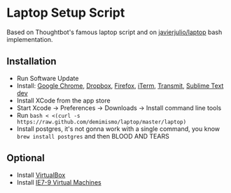 # Laptop Setup Script

Based on Thoughtbot's famous laptop script and on [javierjulio/laptop](https://github.com/javierjulio/laptop) bash implementation.

## Installation
 
 * Run Software Update
 * Install: [Google Chrome](http://google.com/chrome), [Dropbox](https://www.dropbox.com), [Firefox](http://firefox.com), [iTerm](http://iterm2.com), [Transmit](http://panic.com/transmit), [Sublime Text dev](http://www.sublimetext.com/dev)
 * Install XCode from the app store
 * Start Xcode -> Preferences -> Downloads -> Install command line tools
 * Run `bash < <(curl -s https://raw.github.com/demimismo/laptop/master/laptop)`
 * Install postgres, it's not gonna work with a single command, you know `brew install postgres` and then BLOOD AND TEARS

## Optional

 * Install [VirtualBox](https://www.virtualbox.org/wiki/Downloads)
 * Install [IE7-9 Virtual Machines](https://github.com/xdissent/ievms)
